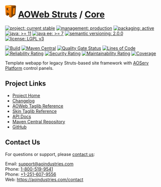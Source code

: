 # [<img src="ao-logo.png" alt="AO Logo" width="35" height="40">](https://github.com/aoindustries) [AOWeb Struts](https://github.com/aoindustries/aoweb-struts) / [Core](https://github.com/aoindustries/aoweb-struts-core)

[![project: current stable](https://aoindustries.com/ao-badges/project-current-stable.svg)](https://aoindustries.com/life-cycle#project-current-stable)
[![management: production](https://aoindustries.com/ao-badges/management-production.svg)](https://aoindustries.com/life-cycle#management-production)
[![packaging: active](https://aoindustries.com/ao-badges/packaging-active.svg)](https://aoindustries.com/life-cycle#packaging-active)  
[![java: &gt;= 11](https://aoindustries.com/ao-badges/java-11.svg)](https://docs.oracle.com/en/java/javase/11/docs/api/)
[![java ee: &gt;= 7](https://aoindustries.com/ao-badges/javaee-7.svg)](https://docs.oracle.com/javaee/7/api/)
[![semantic versioning: 2.0.0](https://aoindustries.com/ao-badges/semver-2.0.0.svg)](http://semver.org/spec/v2.0.0.html)
[![license: LGPL v3](https://aoindustries.com/ao-badges/license-lgpl-3.0.svg)](https://www.gnu.org/licenses/lgpl-3.0)

[![Build](https://github.com/aoindustries/aoweb-struts-core/workflows/Build/badge.svg?branch=master)](https://github.com/aoindustries/aoweb-struts-core/actions?query=workflow%3ABuild)
[![Maven Central](https://maven-badges.herokuapp.com/maven-central/com.aoindustries/aoweb-struts-core/badge.svg)](https://maven-badges.herokuapp.com/maven-central/com.aoindustries/aoweb-struts-core)
[![Quality Gate Status](https://sonarcloud.io/api/project_badges/measure?branch=master&project=com.aoapps.platform%3Aaoapps-brands-core&metric=alert_status)](https://sonarcloud.io/dashboard?branch=master&id=com.aoapps.platform%3Aaoapps-brands-core)
[![Lines of Code](https://sonarcloud.io/api/project_badges/measure?branch=master&project=com.aoapps.platform%3Aaoapps-brands-core&metric=ncloc)](https://sonarcloud.io/component_measures?branch=master&id=com.aoapps.platform%3Aaoapps-brands-core&metric=ncloc)  
[![Reliability Rating](https://sonarcloud.io/api/project_badges/measure?branch=master&project=com.aoapps.platform%3Aaoapps-brands-core&metric=reliability_rating)](https://sonarcloud.io/component_measures?branch=master&id=com.aoapps.platform%3Aaoapps-brands-core&metric=Reliability)
[![Security Rating](https://sonarcloud.io/api/project_badges/measure?branch=master&project=com.aoapps.platform%3Aaoapps-brands-core&metric=security_rating)](https://sonarcloud.io/component_measures?branch=master&id=com.aoapps.platform%3Aaoapps-brands-core&metric=Security)
[![Maintainability Rating](https://sonarcloud.io/api/project_badges/measure?branch=master&project=com.aoapps.platform%3Aaoapps-brands-core&metric=sqale_rating)](https://sonarcloud.io/component_measures?branch=master&id=com.aoapps.platform%3Aaoapps-brands-core&metric=Maintainability)
[![Coverage](https://sonarcloud.io/api/project_badges/measure?branch=master&project=com.aoapps.platform%3Aaoapps-brands-core&metric=coverage)](https://sonarcloud.io/component_measures?branch=master&id=com.aoapps.platform%3Aaoapps-brands-core&metric=Coverage)

Template webapp for legacy Struts-based site framework with [AOServ Platform](https://aoindustries.com/aoserv/) control panels.

## Project Links
* [Project Home](https://aoindustries.com/aoweb-struts/core/)
* [Changelog](https://aoindustries.com/aoweb-struts/core/changelog)
* [AOWeb Taglib Reference](https://aoindustries.com/aoweb-struts/core/aoweb-struts-aoweb.tld/)
* [Skin Taglib Reference](https://aoindustries.com/aoweb-struts/core/aoweb-struts-skin.tld/)
* [API Docs](https://aoindustries.com/aoweb-struts/core/apidocs/)
* [Maven Central Repository](https://search.maven.org/artifact/com.aoindustries/aoweb-struts-core)
* [GitHub](https://github.com/aoindustries/aoweb-struts-core)

## Contact Us
For questions or support, please [contact us](https://aoindustries.com/contact):

Email: [support@aoindustries.com](mailto:support@aoindustries.com)  
Phone: [1-800-519-9541](tel:1-800-519-9541)  
Phone: [+1-251-607-9556](tel:+1-251-607-9556)  
Web: https://aoindustries.com/contact
